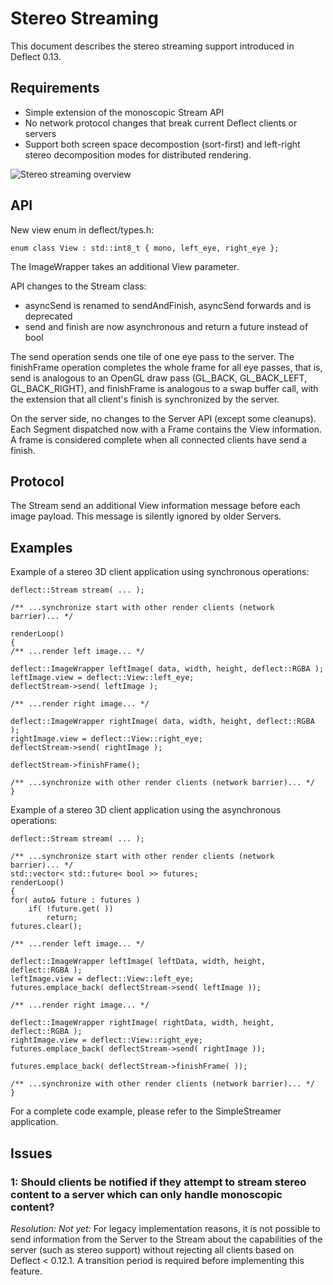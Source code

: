 Stereo Streaming
============

This document describes the stereo streaming support introduced in Deflect 0.13.

## Requirements

* Simple extension of the monoscopic Stream API
* No network protocol changes that break current Deflect clients or servers
* Support both screen space decompostion (sort-first) and left-right stereo
  decomposition modes for distributed rendering.

![Stereo streaming overview](stereo.png)

## API

New view enum in deflect/types.h:

    enum class View : std::int8_t { mono, left_eye, right_eye };

The ImageWrapper takes an additional View parameter.

API changes to the Stream class:
* asyncSend is renamed to sendAndFinish, asyncSend forwards and is deprecated
* send and finish are now asynchronous and return a future instead of bool

The send operation sends one tile of one eye pass to the server. The finishFrame
operation completes the whole frame for all eye passes, that is, send is
analogous to an OpenGL draw pass (GL_BACK, GL_BACK_LEFT, GL_BACK_RIGHT), and
finishFrame is analogous to a swap buffer call, with the extension that all
client's finish is synchronized by the server.

On the server side, no changes to the Server API (except some cleanups). Each
Segment dispatched now with a Frame contains the View information. A frame is
considered complete when all connected clients have send a finish.


## Protocol

The Stream send an additional View information message before each image
payload. This message is silently ignored by older Servers.

## Examples

Example of a stereo 3D client application using synchronous operations:

    deflect::Stream stream( ... );

    /** ...synchronize start with other render clients (network barrier)... */

    renderLoop()
    {
    /** ...render left image... */

    deflect::ImageWrapper leftImage( data, width, height, deflect::RGBA );
    leftImage.view = deflect::View::left_eye;
    deflectStream->send( leftImage );

    /** ...render right image... */

    deflect::ImageWrapper rightImage( data, width, height, deflect::RGBA );
    rightImage.view = deflect::View::right_eye;
    deflectStream->send( rightImage );

    deflectStream->finishFrame();

    /** ...synchronize with other render clients (network barrier)... */
    }

Example of a stereo 3D client application using the asynchronous operations:

    deflect::Stream stream( ... );

    /** ...synchronize start with other render clients (network barrier)... */
    std::vector< std::future< bool >> futures;
    renderLoop()
    {
    for( auto& future : futures )
        if( !future.get( ))
            return;
    futures.clear();

    /** ...render left image... */

    deflect::ImageWrapper leftImage( leftData, width, height, deflect::RGBA );
    leftImage.view = deflect::View::left_eye;
    futures.emplace_back( deflectStream->send( leftImage ));

    /** ...render right image... */

    deflect::ImageWrapper rightImage( rightData, width, height, deflect::RGBA );
    rightImage.view = deflect::View::right_eye;
    futures.emplace_back( deflectStream->send( rightImage ));

    futures.emplace_back( deflectStream->finishFrame( ));

    /** ...synchronize with other render clients (network barrier)... */
    }

For a complete code example, please refer to the SimpleStreamer application.

## Issues

### 1: Should clients be notified if they attempt to stream stereo content to a server which can only handle monoscopic content?

_Resolution: Not yet:_
For legacy implementation reasons, it is not possible to
send information from the Server to the Stream about the capabilities of the
server (such as stereo support) without rejecting all clients based on Deflect
< 0.12.1. A transition period is required before implementing this feature.
